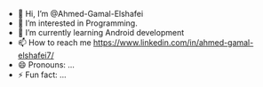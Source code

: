 - 👋 Hi, I’m @Ahmed-Gamal-Elshafei
- 👀 I’m interested in Programming.
- 🌱 I’m currently learning Android development
- 📫 How to reach me https://www.linkedin.com/in/ahmed-gamal-elshafei7/
- 😄 Pronouns: ...
- ⚡ Fun fact: ...

<!---
Ahmed-Gamal-Elshafei/Ahmed-Gamal-Elshafei is a ✨ special ✨ repository because its `README.md` (this file) appears on your GitHub profile.
You can click the Preview link to take a look at your changes.
--->
